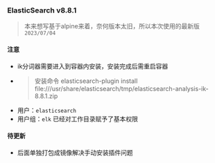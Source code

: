 ### ElasticSearch v8.8.1
> 本来想写基于alpine来着，奈何版本太旧，所以本次使用的最新版``2023/07/04``

#### 注意
- ik分词器需要进入到容器内安装，安装完成后需重启容器
- > 安装命令 elasticsearch-plugin install file:///usr/share/elasticsearch/tmp/elasticsearch-analysis-ik-8.8.1.zip
- 用户：``elasticsearch``
- 用户组：``elk`` 已经对工作目录赋予了基本权限

#### 待更新
- 后面单独打包成镜像解决手动安装插件问题